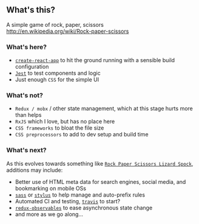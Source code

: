 ## What's this?

A simple game of rock, paper, scissors<br/>
http://en.wikipedia.org/wiki/Rock-paper-scissors

### What's here?

* [`create-react-app`](https://github.com/facebook/create-react-app) to hit the ground running with a sensible build configuration
* [`Jest`](https://facebook.github.io/jest/) to test components and logic
* Just enough `CSS` for the simple UI

### What's not?

* `Redux / mobx` / other state management, which at this stage hurts more than helps
* `RxJS` which I love, but has no place here
* `CSS frameworks` to bloat the file size
* `CSS preprocessors` to add to dev setup and build time

### What's next?

As this evolves towards something like [`Rock Paper Scissors Lizard Spock`](https://rpsls.net), additions may include:
* Better use of HTML meta data for search engines, social media, and bookmarking on mobile OSs
* [`sass`](https://sass-lang.com/) or [`stylus`](http://stylus-lang.com/) to help manage and auto-prefix rules
* Automated CI and testing, [`travis`](https://travis-ci.org/) to start?
* [`redux-observables`](https://github.com/redux-observable/redux-observable) to ease asynchronous state change
* and more as we go along...
